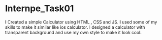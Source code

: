 # Internpe_Task01
I Created a simple Calculator using HTML , CSS and JS. I used some of my skills to make it similar like ios calculator.
I designed a calculator with transparent background and use my own style to make it look cool.
